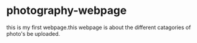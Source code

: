 # photography-webpage
this is my first webpage.this webpage is about the different catagories of photo's be uploaded.
